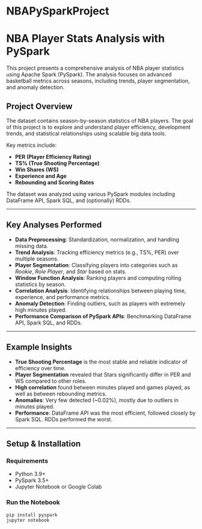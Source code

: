 # NBAPySparkProject

# NBA Player Stats Analysis with PySpark

This project presents a comprehensive analysis of NBA player statistics using Apache Spark (PySpark). The analysis focuses on advanced basketball metrics across seasons, including trends, player segmentation, and anomaly detection.

## Project Overview

The dataset contains season-by-season statistics of NBA players. The goal of this project is to explore and understand player efficiency, development trends, and statistical relationships using scalable big data tools.

Key metrics include:
- **PER (Player Efficiency Rating)**
- **TS% (True Shooting Percentage)**
- **Win Shares (WS)**
- **Experience and Age**
- **Rebounding and Scoring Rates**

The dataset was analyzed using various PySpark modules including DataFrame API, Spark SQL, and (optionally) RDDs.

---

## Key Analyses Performed

- **Data Preprocessing**: Standardization, normalization, and handling missing data.
- **Trend Analysis**: Tracking efficiency metrics (e.g., TS%, PER) over multiple seasons.
- **Player Segmentation**: Classifying players into categories such as *Rookie*, *Role Player*, and *Star* based on stats.
- **Window Function Analysis**: Ranking players and computing rolling statistics by season.
- **Correlation Analysis**: Identifying relationships between playing time, experience, and performance metrics.
- **Anomaly Detection**: Finding outliers, such as players with extremely high minutes played.
- **Performance Comparison of PySpark APIs**: Benchmarking DataFrame API, Spark SQL, and RDDs.

---

## Example Insights

- **True Shooting Percentage** is the most stable and reliable indicator of efficiency over time.
- **Player Segmentation** revealed that Stars significantly differ in PER and WS compared to other roles.
- **High correlation** found between minutes played and games played, as well as between rebounding metrics.
- **Anomalies**: Very few detected (~0.02%), mostly due to outliers in minutes played.
- **Performance**: DataFrame API was the most efficient, followed closely by Spark SQL. RDDs performed the worst.

---

## Setup & Installation

### Requirements

- Python 3.9+
- PySpark 3.5+
- Jupyter Notebook or Google Colab

### Run the Notebook

```bash
pip install pyspark
jupyter notebook
